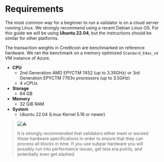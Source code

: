 # Requirements

The most common way for a beginner to run a validator is on a cloud server running Linux. We strongly recommend using a recent Debian Linux OS. For this guide we will be using **Ubuntu 22.04**, but the instructions should be similar for other platforms.

The transaction weights in Creditcoin are benchmarked on reference hardware. We ran the benchmark on a memory optimized `Standard_E4as_v4` VM instance of Azure.

* **CPU**
  * 2nd Generation AMD EPYCTM 7452 (up to 3.35GHz) or 3rd Generation EPYCTM 7763v processors (up to 3.5GHz)
  * 4 vCPUs
* **Storage**
  * 64 GB
* **Memory**
  * 32 GiB RAM
* **System**
  * Ubuntu 22.04 (Linux Kernel 5.16 or newer)

> ![:warning:](https://pf-emoji-service--cdn.us-east-1.prod.public.atl-paas.net/atlassian/warning\_32.png)
>
> It is strongly recommended that validators either meet or exceed these hardware specifications in order to ensure that they can process all blocks in time. If you use subpar hardware you will possibly run into performance issues, get less era points, and potentially even get slashed.
